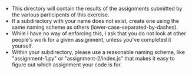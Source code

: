 - This directory will contain the results of the assignments submitted by the various participents of this exercise.
- If a subdirectory with your name does not exist, create one using the same naming scheme as others (lower-case-separated-by-dashes).
- While I have no way of enforcing this, I ask that you do not look at other people's work for a given assignment, unless you've completed it yourself.
- Within your subdirectory, please use a reasonable naming scheme, like "assignment-1.py" or "assignment-2/index.js" that makes it easy to figure out which assignment your code is for.

